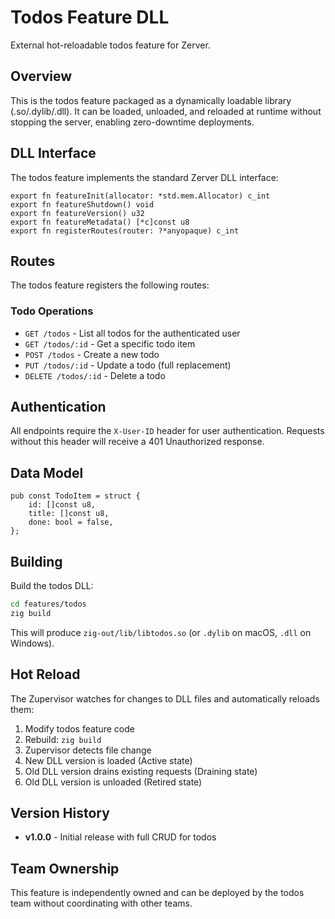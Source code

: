# Todos Feature DLL

External hot-reloadable todos feature for Zerver.

## Overview

This is the todos feature packaged as a dynamically loadable library (.so/.dylib/.dll). It can be loaded, unloaded, and reloaded at runtime without stopping the server, enabling zero-downtime deployments.

## DLL Interface

The todos feature implements the standard Zerver DLL interface:

```zig
export fn featureInit(allocator: *std.mem.Allocator) c_int
export fn featureShutdown() void
export fn featureVersion() u32
export fn featureMetadata() [*c]const u8
export fn registerRoutes(router: ?*anyopaque) c_int
```

## Routes

The todos feature registers the following routes:

### Todo Operations
- `GET /todos` - List all todos for the authenticated user
- `GET /todos/:id` - Get a specific todo item
- `POST /todos` - Create a new todo
- `PUT /todos/:id` - Update a todo (full replacement)
- `DELETE /todos/:id` - Delete a todo

## Authentication

All endpoints require the `X-User-ID` header for user authentication. Requests without this header will receive a 401 Unauthorized response.

## Data Model

```zig
pub const TodoItem = struct {
    id: []const u8,
    title: []const u8,
    done: bool = false,
};
```

## Building

Build the todos DLL:

```bash
cd features/todos
zig build
```

This will produce `zig-out/lib/libtodos.so` (or `.dylib` on macOS, `.dll` on Windows).

## Hot Reload

The Zupervisor watches for changes to DLL files and automatically reloads them:

1. Modify todos feature code
2. Rebuild: `zig build`
3. Zupervisor detects file change
4. New DLL version is loaded (Active state)
5. Old DLL version drains existing requests (Draining state)
6. Old DLL version is unloaded (Retired state)

## Version History

- **v1.0.0** - Initial release with full CRUD for todos

## Team Ownership

This feature is independently owned and can be deployed by the todos team without coordinating with other teams.
